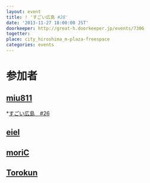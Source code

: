 ```yaml
---
layout: event
title: ! 'すごい広島 #28'
date: '2013-11-27 18:00:00 JST'
doorkeeper: http://great-h.doorkeeper.jp/events/7306
togetter: 
place: city_hiroshima_m-plaza-freespace
categories: events
---
```


# 参加者


## [miu811](https://github.com/miu811)
*[すごい広島　#26](http://miu811.blogspot.jp/2013/11/26.html)

## [eiel](https://github.com/eiel)


## [moriC](https://github.com/moriC)


## [Torokun](https://github.com/Torokun)
